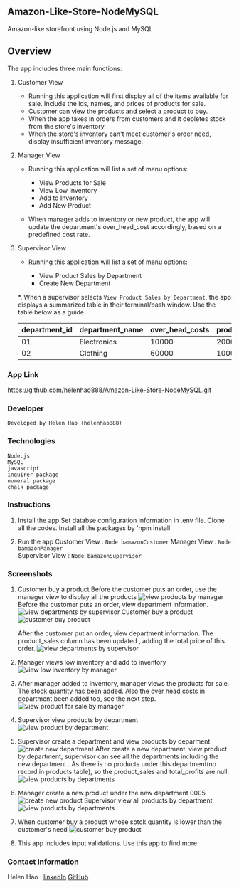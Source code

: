 ## Amazon-Like-Store-NodeMySQL
Amazon-like storefront using Node.js and MySQL

## Overview
The app includes three main functions:

1. Customer View   
    * Running this application will first display all of the items available for sale.     Include the ids, names, and prices of products for sale.
    * Customer can view the products and select a product to buy.
    * When the app takes in orders from customers and it depletes stock from the store's inventory. 
    * When the store's inventory can't meet customer's order need, display insufficient inventory message. 

2. Manager View
    * Running this application will list a set of menu options:
        * View Products for Sale        
        * View Low Inventory        
        * Add to Inventory        
        * Add New Product

    * When manager adds to inventory or new product, the app will update the department's   over_head_cost accordingly, based on a predefined cost rate.  

3. Supervisor View
   * Running this application will list a set of menu options:

        * View Product Sales by Department   
        * Create New Department

    *. When a supervisor selects `View Product Sales by Department`, the app displays a summarized table in their terminal/bash window. Use the table below as a guide.

    | department_id | department_name | over_head_costs | product_sales | total_profit |
    | ------------- | --------------- | --------------- | ------------- | ------------ |
    | 01            | Electronics     | 10000           | 20000         | 10000        |
    | 02            | Clothing        | 60000           | 100000        | 40000        |

### App Link
https://github.com/helenhao888/Amazon-Like-Store-NodeMySQL.git

### Developer
    Developed by Helen Hao (helenhao888)
    
### Technologies
    Node.js 
    MySQL
    javascript
    inquirer package
    numeral package
    chalk package

### Instructions

1. Install the app 
   Set databse configuration information in .env file. 
   Clone all the codes.
   Install all the packages by 'npm install'

2. Run the app
   Customer View   : `Node bamazonCustomer`
   Manager View    : `Node bamazonManager`  
   Supervisor View : `Node bamazonSupervisor`


### Screenshots
1. Customer buy a product 
   Before the customer puts an order, use the manager view to display all the products
   ![view products by manager](images/managerViewProduct.jpg)
   Before the customer puts an order,  view department information.
   ![view departments by supervisor](images/supervisorViewDep.jpg)
   Customer buy a product
   ![customer buy product](images/customerBuyProduct.gif)
    
   After the customer put an order,  view department information. The product_sales column has been updated , adding the total price of this order.
   ![view departments by supervisor](images/supervisorViewProductAfter.jpg)


2. Manager views low inventory and add to inventory
   ![view low inventory by manager](images/managerViewLowInv.gif)

3. After manager added to inventory, manager views the products for sale. The stock quantity has been added. Also the over head costs in department been added too, see the next step.  
   ![view product for sale by manager](images/viewProductsSale.jpg)

4. Supervisor view products by department   
   ![view product by department](images/supervisorViewByDep.gif)

5. Supervisor create a department and view products by deparment
   ![create new department](images/supervisorCreateDep.gif)
   After create a new department, view product by department, supervisor can see all the departments including the new department . As there is no products under this department(no record in products table), so the product_sales and total_profits are null. 
   ![view products by departments](images/supervisorViewNewDep.jpg)

6. Manager create a new product under the new department 0005
   ![create new product](images/managerAddProduct.gif)
   Supervisor view all products by department
   ![view products by departments](images/supervisorViewNewProd.jpg)

7. When customer buy a product whose sotck quantity is lower than the customer's need
   ![customer buy product](images/customerInsuffiQ.jpg)

8. This app includes input validations. Use this app to find more.

### Contact Information

   Helen Hao :
   [linkedIn](https://www.linkedin.com/in/jinzhao-helen-hao-611b3752/)
   [GitHub](https://helenhao888.github.io)